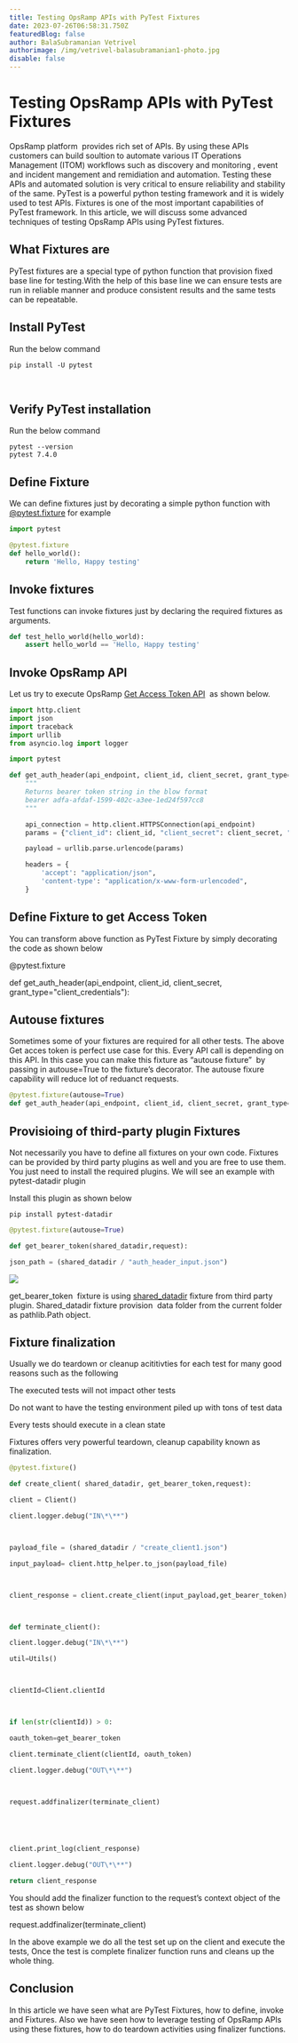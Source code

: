 ```yaml
---
title: Testing OpsRamp APIs with PyTest Fixtures
date: 2023-07-26T06:58:31.750Z
featuredBlog: false
author: BalaSubramanian Vetrivel
authorimage: /img/vetrivel-balasubramanian1-photo.jpg
disable: false
---
```



# Testing OpsRamp APIs with PyTest Fixtures



OpsRamp platform  provides rich set of APIs. By using these APIs customers can build soultion to automate various IT Operations Management (ITOM) workflows such as discovery and monitoring , event and incident mangement and remidiation and automation. Testing these APIs and automated solution is very critical to ensure reliability and stability of the same. PyTest is a powerful python testing framework and it is widely used to test APIs. Fixtures is one of the most important capabilities of PyTest framework. In this article, we will discuss some advanced techniques of testing OpsRamp APIs using PyTest fixtures.



## What Fixtures are 

PyTest fixtures are a special type of python function that provision fixed base line for testing.With the help of this base line we can ensure tests are run in reliable manner and produce consistent results and the same tests can be repeatable.

## Install PyTest

Run the below command 

```shell
pip install -U pytest
```

 

## Verify PyTest installation 

Run the below command 

```shell
pytest --version
pytest 7.4.0

```

## Define Fixture

We can define fixtures just by decorating a simple python function with [@pytest.fixture](https://docs.pytest.org/en/6.2.x/reference.html#pytest.fixture) for example 

```python
import pytest

@pytest.fixture
def hello_world():
    return 'Hello, Happy testing'
```



## Invoke fixtures

Test functions can invoke fixtures just by declaring the required fixtures as arguments. 

```python
def test_hello_world(hello_world):
    assert hello_world == 'Hello, Happy testing'
```

## Invoke OpsRamp API

Let us try to execute OpsRamp [Get Access Token API](https://develop.opsramp.com/v2/api/auth/tenancy-auth-oauth-token)  as shown below.

```python
import http.client
import json
import traceback
import urllib
from asyncio.log import logger

import pytest

def get_auth_header(api_endpoint, client_id, client_secret, grant_type="client_credentials"):
    """
    Returns bearer token string in the blow format
    bearer adfa-afdaf-1599-402c-a3ee-1ed24f597cc8
    """

    api_connection = http.client.HTTPSConnection(api_endpoint)
    params = {"client_id": client_id, "client_secret": client_secret, "grant_type": "client_credentials"}

    payload = urllib.parse.urlencode(params)

    headers = {
        'accept': "application/json",
        'content-type': "application/x-www-form-urlencoded",
    }

```

## Define Fixture to get Access Token

You can transform above function as PyTest Fixture by simply decorating the code as shown below 



@pytest.fixture

def get_auth_header(api_endpoint, client_id, client_secret, grant_type="client_credentials"):



## Autouse fixtures

Sometimes some of your fixtures are required for all other tests. The above Get acces token is perfect use case for this. Every API call is depending on this API. In this case you can make this fixture as “autouse fixture”  by passing in autouse=True to the fixture’s decorator. The autouse fixure capability will reduce lot of reduanct requests. 

```python
@pytest.fixture(autouse=True)
def get_auth_header(api_endpoint, client_id, client_secret, grant_type="client_credentials"):
```



## Provisioing of third-party plugin Fixtures 

Not necessarily you have to define all fixtures on your own code. Fixtures can be provided by third party plugins as well and you are free to use them. You just need to install the required plugins. We will see an example with  pytest-datadir plugin



Install this plugin as shown below 

```shell
pip install pytest-datadir
```



```python
@pytest.fixture(autouse=True)

def get_bearer_token(shared_datadir,request):

json_path = (shared_datadir / "auth_header_input.json")
```

![](https://lh4.googleusercontent.com/dacTgDdw17BzeyCitShA73WSip9LVtenQoNN-uraaN5tKEU5cA_xP3cEmNPWmTzU3A1HegdoOVvwPbyYqQuoLeEk4W766nIvpBdoTzUdIiT2dXiOQG0_h7atQWS7-T9qvRrieuhlEV84VS15ir11Ocw)



get_bearer_token  fixture is using [shared_datadir](https://pypi.org/project/pytest-datadir/) fixture from third party plugin. Shared_datadir fixture provision  data folder from the current folder as pathlib.Path object. 



## Fixture finalization

Usually we do teardown or cleanup acititivties for each test for many good reasons such as the following 

The executed tests will not impact other tests

Do not want to have the testing environment piled up with tons of test data

Every tests should execute in a clean state



Fixtures offers very powerful teardown, cleanup capability known as finalization. 



```python
@pytest.fixture()

def create_client( shared_datadir, get_bearer_token,request):

client = Client()

client.logger.debug("IN\*\**")



payload_file = (shared_datadir / "create_client1.json")

input_payload= client.http_helper.to_json(payload_file)



client_response = client.create_client(input_payload,get_bearer_token)



def terminate_client():

client.logger.debug("IN\*\**")

util=Utils()



clientId=Client.clientId



if len(str(clientId)) > 0:

oauth_token=get_bearer_token

client.terminate_client(clientId, oauth_token)

client.logger.debug("OUT\*\**")



request.addfinalizer(terminate_client)





client.print_log(client_response)

client.logger.debug("OUT\*\**")

return client_response
```

You should add the finalizer function to the request’s context object of the test as shown below 

request.addfinalizer(terminate_client)



In the above example we do all the test set up on the client and execute the tests, Once the test is complete finalizer function runs and cleans up the whole thing. 



## Conclusion

In this article we have seen what are PyTest Fixtures, how to define, invoke and Fixtures. Also we have seen how to leverage testing of OpsRamp APIs using these fixtures, how to do teardown activities using finalizer functions. 







